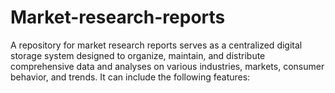 # Market-research-reports
A repository for market research reports serves as a centralized digital storage system designed to organize, maintain, and distribute comprehensive data and analyses on various industries, markets, consumer behavior, and trends. It can include the following features:
